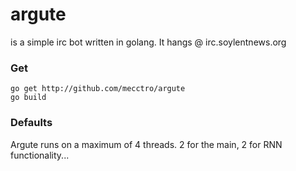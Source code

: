 # argute
is a simple irc bot written in golang. It hangs @ irc.soylentnews.org

### Get
```
go get http://github.com/mecctro/argute
go build
```

### Defaults
Argute runs on a maximum of 4 threads. 2 for the main, 2 for RNN functionality...
